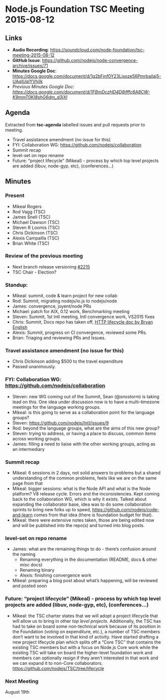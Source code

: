# Node.js Foundation TSC Meeting 2015-08-12

## Links

* **Audio Recording**: https://soundcloud.com/node-foundation/tsc-meeting-2015-08-12
* **GitHub Issue**: https://github.com/nodejs/node-convergence-archive/issues/71
* **Minutes Google Doc**: https://docs.google.com/document/d/1q2bFjnf0Y23Ljxoze56Pmrbailaj5-UAqIUqIYVhiIk
* _Previous Minutes Google Doc: <https://docs.google.com/document/d/1FBmDczHD4D8jfffc6A8CW-K9mmT0KI8shG6dm_d3jXI>_

## Agenda

Extracted from **tsc-agenda** labelled issues and pull requests prior to meeting.

* Travel assistance amendment (no issue for this)
* FYI: Collaboration WG: https://github.com/nodejs/collaboration  
* Summit recap
* level-set on repo rename
* Future: “project lifecycle” (Mikeal) - process by which top level projects are added (libuv, node-gyp, etc), (conferences…)


## Minutes


### Present

* Mikeal Rogers
* Rod Vagg (TSC)
* James Snell (TSC)
* Michael Dawson (TSC)
* Steven R Loomis (TSC) 
* Chris Dickinson (TSC)
* Alexis Campailla (TSC)
* Brian White (TSC)

### Review of the previous meeting

* Next branch release versioning [#2215](https://github.com/nodejs/io.js/issues/2215)
* TSC Chair - Election? 

### Standup:

* Mikeal: summit, code & learn project for new collab
* Rod: Summit, migrating nodejs/io.js to nodejs/node
* James: convergence, joyent/node PRs
* Michael: patch for AIX, 0.12 work, Benchmarking meeting
* Steven: Summit, 1st Intl meeting, Intl convergence work, VS2015 fixes
* Chris: Summit, Docs repo has taken off, [HTTP lifecycle doc by Bryan English](https://github.com/nodejs/docs/blob/master/src/guides/anatomy-of-an-http-transaction.md)
* Alexis: Summit, progress on CI convergence, reviewed some PRs.
* Brian: Triaging and reviewing PRs and Issues.

### Travel assistance amendment (no issue for this)

* Chris Dickinson adding $500 to the travel expenditure 
* Passed unanimously.

### FYI: Collaboration WG: https://github.com/nodejs/collaboration  

* Steven: new WG coming out of the Summit, Sean (@snostorm) is taking lead on this. One idea under discussion now is to have a multi-timezone meetings for the language working groups.
* Mikeal: is this going to serve as a collaboration point for the language groups?
* Steven: https://github.com/nodejs/Intl/issues/9
* Rod: beyond the language groups, what are the aims of this new group?
* Steven: trying to address, or having a place to discuss, common items across working groups.
* James: filling a need to liaise with the other working groups, acting as an intermediary

### Summit recap

* Mikeal: 6 sessions in 2 days, not solid answers to problems but a shared understanding of the common problems, feels like we are on the same page from that
* Mikeal: bigger sessions: what is the Node API and what is the Node platform? V8 release cycle. Errors and the inconsistencies. Kept coming back to the collaboration WG, which is why it exists. Talked about expanding the collaborator base, idea was to do some collaboration sprints to bring new folks up to speed, https://github.com/nodejs/code-and-learn comes from that idea (there is foundation budget for that).
* Mikeal: there were extensive notes taken, those are being edited now and will be published into the repo(s) and turned into blog posts.

### level-set on repo rename

* James: what are the remaining things to do - there’s confusion around the naming
  - Renaming everything in the documentation (README, docs & other misc docs)
  - Renaming binary
  - Alexis: finishing convergence work
* Mikeal: preparing a blog post about what’s happening, will be reviewed and posted soon

### Future: “project lifecycle” (Mikeal) - process by which top level projects are added (libuv, node-gyp, etc), (conferences…)

* Mikeal: the TSC charter states that we will adopt a project lifecycle that will allow us to bring in other _top level projects_. Additionally, the TSC has had to take on board some non-technical work because of its position in the Foundation (voting on expenditure, etc.), a number of TSC members don’t want to be involved in that kind of activity. Have started drafting a new project lifecycle plan which splits off a “Core TSC” that contains the existing TSC members but with a focus on Node.js Core work while the existing TSC will take on board the higher-level foundation work and members can optionally resign if they aren’t interested in that work and we can expand it to non-Core collaborators. https://github.com/nodejs/TSC/tree/lifecycle 


### Next Meeting

August 19th


